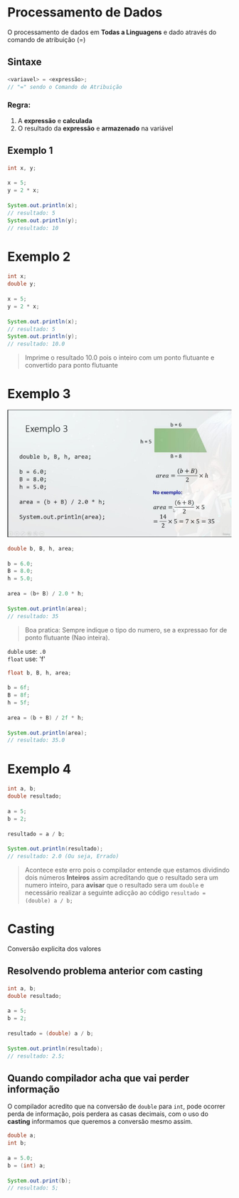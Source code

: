 # Processamento de Dados

O processamento de dados em **Todas a Linguagens** e dado através do comando de atribuição (=)

## Sintaxe
```java
<variavel> = <expressão>;
// "=" sendo o Comando de Atribuição
```

### Regra:  
1. A **expressão** e **calculada**
2. O resultado da **expressão** e **armazenado** na variável

## Exemplo 1
```java
int x, y;

x = 5;
y = 2 * x;

System.out.println(x);
// resultado: 5
System.out.println(y);
// resultado: 10
```

# Exemplo 2
```java
int x;
double y;

x = 5;
y = 2 * x;

System.out.println(x);
// resultado: 5
System.out.println(y);
// resultado: 10.0
```
> Imprime o resultado 10.0 pois o inteiro com um ponto flutuante e convertido para ponto flutuante

# Exemplo 3
![exemplo3](./processamentoDados/exemplo3.jpg)
```java
double b, B, h, area;

b = 6.0;
B = 8.0;
h = 5.0;

area = (b+ B) / 2.0 * h;

System.out.println(area);
// resultado: 35
```
> Boa pratica: Sempre indique o tipo do numero, se a expressao for de ponto flutuante (Nao inteira).  


`duble` use: `.0`  
`float` use: 'f'  

```java
float b, B, h, area;

b = 6f;
B = 8f;
h = 5f;

area = (b + B) / 2f * h;

System.out.println(area);
// resultado: 35.0
```

# Exemplo 4 

```java
int a, b;
double resultado;

a = 5;
b = 2;

resultado = a / b;

System.out.println(resultado);
// resultado: 2.0 (Ou seja, Errado)
```
> Acontece este erro pois o compilador entende que estamos dividindo dois números **Inteiros** assim acreditando que o resultado sera um numero inteiro, para **avisar** que o resultado sera um `double` e necessário realizar a seguinte adicção ao código `resultado = (double) a / b;`

# Casting
Conversão explicita dos valores

## Resolvendo problema anterior com casting
```java
int a, b;
double resultado;

a = 5;
b = 2;

resultado = (double) a / b;

System.out.println(resultado);
// resultado: 2.5;
```

## Quando compilador acha que vai perder informação
O compilador acredito que na conversão de `double` para `int`, pode ocorrer perda de informação, pois perdera as casas decimais, com o uso do **casting** informamos que queremos a conversão mesmo assim.
```java
double a;
int b;

a = 5.0;
b = (int) a;

System.out.print(b);
// resultado: 5;
```

